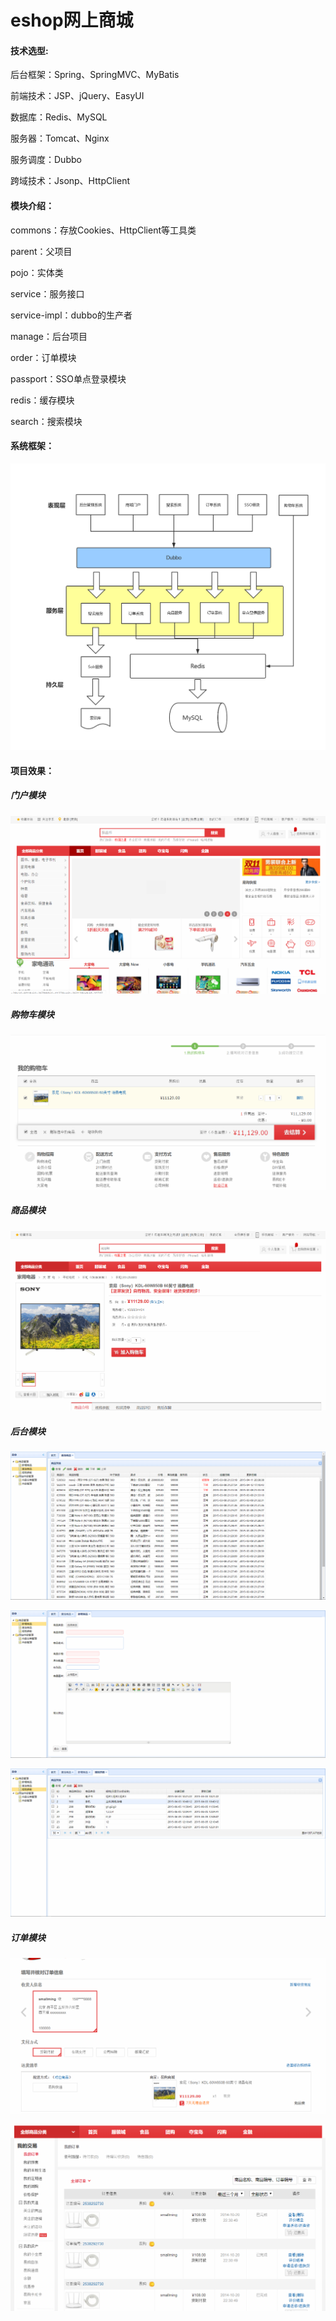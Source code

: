 # eshop网上商城
#### 技术选型:

后台框架：Spring、SpringMVC、MyBatis

前端技术：JSP、jQuery、EasyUI

数据库：Redis、MySQL

服务器：Tomcat、Nginx

服务调度：Dubbo

跨域技术：Jsonp、HttpClient



#### 模块介绍：

commons：存放Cookies、HttpClient等工具类

parent：父项目

pojo：实体类

service：服务接口

service-impl：dubbo的生产者

manage：后台项目

order：订单模块

passport：SSO单点登录模块

redis：缓存模块

search：搜索模块



#### 系统框架：

![portal](pic/Flow.jpg)



#### 项目效果：

##### 门户模块

![portal](pic/portal.png)

##### 购物车模块

![cart](pic/cart.png)

##### 商品模块

![item](pic/item.png)

##### 后台模块

![manage](pic/manage.png)

![manage1](pic/manage1.png)

![manage2](pic/manage2.png)

##### 订单模块

![order](pic/order.png)

![order1](pic/order1.png)
